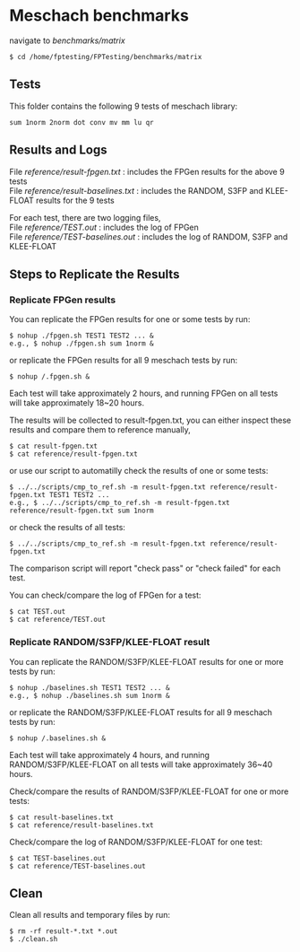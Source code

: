 # Meschach benchmarks

navigate to _benchmarks/matrix_
  ```
  $ cd /home/fptesting/FPTesting/benchmarks/matrix 
  ``` 

## Tests
This folder contains the following 9 tests of meschach library:  
  ```
  sum 1norm 2norm dot conv mv mm lu qr  
  ```
## Results and Logs
File _reference/result-fpgen.txt_     : includes the FPGen results for the above 9 tests  
File _reference/result-baselines.txt_ : includes the RANDOM, S3FP and KLEE-FLOAT results for the 9 tests  

For each test, there are two logging files,  
File _reference/TEST.out_             : includes the log of FPGen  
File _reference/TEST-baselines.out_   : includes the log of RANDOM, S3FP and KLEE-FLOAT  

## Steps to Replicate the Results  

### Replicate FPGen results 
You can replicate the FPGen results for one or some tests by run:  
  ```
  $ nohup ./fpgen.sh TEST1 TEST2 ... &  
  e.g., $ nohup ./fpgen.sh sum 1norm &  
  ```
or replicate the FPGen results for all 9 meschach tests by run: 
  ```
  $ nohup /.fpgen.sh &  
  ```
Each test will take approximately 2 hours, and running FPGen on all tests will take approximately 18~20 hours.  

The results will be collected to result-fpgen.txt, you can either inspect these results and compare them to reference manually,   
  ```
  $ cat result-fpgen.txt  
  $ cat reference/result-fpgen.txt  
  ```
or use our script to automatilly check the results of one or some tests:  
  ```
  $ ../../scripts/cmp_to_ref.sh -m result-fpgen.txt reference/result-fpgen.txt TEST1 TEST2 ...  
  e.g., $ ../../scripts/cmp_to_ref.sh -m result-fpgen.txt reference/result-fpgen.txt sum 1norm  
  ```
or check the results of all tests:  
  ```
  $ ../../scripts/cmp_to_ref.sh -m result-fpgen.txt reference/result-fpgen.txt 
  ```
The comparison script will report "check pass" or "check failed" for each test.   
  
You can check/compare the log of FPGen for a test:
  ```
  $ cat TEST.out  
  $ cat reference/TEST.out  
  ```
### Replicate RANDOM/S3FP/KLEE-FLOAT result  
You can replicate the RANDOM/S3FP/KLEE-FLOAT results for one or more tests by run:  
  ```
  $ nohup ./baselines.sh TEST1 TEST2 ... &  
  e.g., $ nohup ./baselines.sh sum 1norm &  
  ```
or replicate the RANDOM/S3FP/KLEE-FLOAT results for all 9 meschach tests by run: 
  ```
  $ nohup /.baselines.sh &  
  ```
Each test will take approximately 4 hours, and running RANDOM/S3FP/KLEE-FLOAT on all tests will take approximately 36~40 hours.
 
Check/compare the results of RANDOM/S3FP/KLEE-FLOAT for one or more tests:  
  ```
  $ cat result-baselines.txt  
  $ cat reference/result-baselines.txt  
  ```
Check/compare the log of RANDOM/S3FP/KLEE-FLOAT for one test:  
  ```
  $ cat TEST-baselines.out  
  $ cat reference/TEST-baselines.out 
  ```
## Clean
Clean all results and temporary files by run:  
  ```
  $ rm -rf result-*.txt *.out  
  $ ./clean.sh  
  ```
